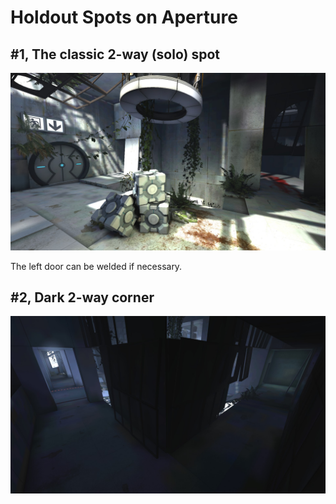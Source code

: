 # Holdout Spots on Aperture

## #1, The classic 2-way (solo) spot

![Overview](img/KF-Aperture/01_solo-2-way-spot.jpg "The left door can be welded")

The left door can be welded if necessary.

## #2, Dark 2-way corner

![Overview](img/KF-Aperture/02_dark-corner.jpg "")
